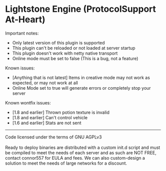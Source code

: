 Lightstone Engine (ProtocolSupport At-Heart)
===============


Important notes:
* Only latest version of this plugin is supported
* This plugin can't be reloaded or not loaded at server startup
* This plugin doesn't work with netty native transport
* Online mode must be set to false (This is a bug, not a feature)

Known issues:
* [Anything that is not latest] Items in creative mode may not work as expected, or may not work at all
* Online Mode set to true will generate errors or completely stop your server


Known wontfix issues:
* [1.8 and earlier] Thrown potion texture is invalid
* [1.8 and earlier] Can't control vehicle
* [1.6 and earlier] Stats are not sent

---

Code licensed under the terms of GNU AGPLv3
</br> </br>
Ready to deploy binaries are distributed with a custom init.d script and must be compiled to meet the needs of each server and as such are NOT FREE, contact connor557 for EULA and fees. We can also custom-design a solution to meet the needs of large networks for a discount.

